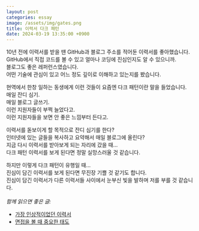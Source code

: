```yaml
---
layout: post
categories: essay
image: /assets/img/gates.png
title: 이력서 다크 패턴
date: 2024-03-19 13:35:00 +0900
---
```


10년 전에 이력서를 받을 땐 GitHub과 블로그 주소를 적어둔 이력서를 좋아했습니다.  
GitHub에서 직접 코드를 볼 수 있고 얼마나 코딩에 진심인지도 알 수 있으니까.   
블로그도 좋은 레퍼런스였습니다.  
어떤 기술에 관심이 있고 어느 정도 깊이로 이해하고 있는지를 봤습니다.  

현역에서 한창 일하는 동생에게 이런 것들이 요즘엔 다크 패턴이란 말을 들었습니다.  
매일 잔디 심기.  
매일 블로그 글쓰기.  
이런 지원자들이 부쩍 늘었다고.  
이런 지원자들을 보면 안 좋은 느낌부터 든다고.

이력서를 돋보이게 할 목적으로 잔디 심기를 한다?  
인터넷에 있는 글들을 복사하고 요약해서 매일 블로그에 올린다?  
지금 다시 이력서를 받아보게 되는 자리에 갔을 때...  
다크 패턴 이력서를 보게 된다면 정말 실망스러울 것 같습니다.

하지만 이렇게 다크 패턴이 유행일 때...  
진심이 담긴 이력서를 보게 된다면 무진장 기쁠 것 같기도 합니다.  
진심이 담긴 이력서가 다른 이력서들 사이에서 눈부신 빛을 발하며 저를 부를 것 같습니다.
<br>
<br>
*함께 읽으면 좋은 글:*
* [가장 인상적이었던 이력서](/essay/2023/11/04/impressive-resume.html)
* [면접을 볼 때 중요한 태도](/essay/2023/01/18/important-thing-interviewing.html)

